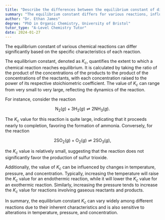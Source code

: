 ```yaml
---
title: "Describe the differences between the equilibrium constant of different reactions"
summary: "The equilibrium constant differs for various reactions, influenced by the specific characteristics and nature of each reaction."
author: "Dr. Ethan James"
degree: "PhD in Organic Chemistry, University of Bristol"
tutor_type: "A-Level Chemistry Tutor"
date: 2024-01-27
---
```


The equilibrium constant of various chemical reactions can differ significantly based on the specific characteristics of each reaction.

The equilibrium constant, denoted as $K_c$, quantifies the extent to which a chemical reaction reaches equilibrium. It is calculated by taking the ratio of the product of the concentrations of the products to the product of the concentrations of the reactants, with each concentration raised to the power of its respective stoichiometric coefficient. The value of $K_c$ can range from very small to very large, reflecting the dynamics of the reaction.

For instance, consider the reaction 

$$
\text{N}_2(g) + 3\text{H}_2(g) \rightleftharpoons 2\text{NH}_3(g).
$$ 

The $K_c$ value for this reaction is quite large, indicating that it proceeds nearly to completion, favoring the formation of ammonia. Conversely, for the reaction 

$$
2\text{SO}_2(g) + \text{O}_2(g) \rightleftharpoons 2\text{SO}_3(g),
$$ 

the $K_c$ value is relatively small, suggesting that the reaction does not significantly favor the production of sulfur trioxide.

Additionally, the value of $K_c$ can be influenced by changes in temperature, pressure, and concentration. Typically, increasing the temperature will raise the $K_c$ value for an endothermic reaction, while it will lower the $K_c$ value for an exothermic reaction. Similarly, increasing the pressure tends to increase the $K_c$ value for reactions involving gaseous reactants and products.

In summary, the equilibrium constant $K_c$ can vary widely among different reactions due to their inherent characteristics and is also sensitive to alterations in temperature, pressure, and concentration.
    